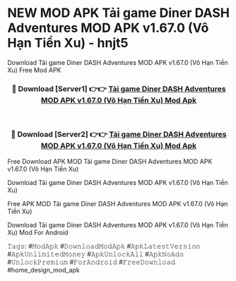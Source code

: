 # NEW MOD APK Tải game Diner DASH Adventures MOD APK v1.67.0 (Vô Hạn Tiền Xu) - hnjt5
Download Tải game Diner DASH Adventures MOD APK v1.67.0 (Vô Hạn Tiền Xu) Free Mod APK

<div align="center">
<h3>🔴 Download [Server1] 👉👉 <a href="https://apk-comot.site?title=Tải_game_Diner_DASH_Adventures_MOD_APK_v1.67.0_(Vô_Hạn_Tiền_Xu)">Tải game Diner DASH Adventures MOD APK v1.67.0 (Vô Hạn Tiền Xu) Mod Apk</a></h3><br>

<h3>🔴 Download [Server2] 👉👉 <a href="https://apk-comot.site?title=Tải_game_Diner_DASH_Adventures_MOD_APK_v1.67.0_(Vô_Hạn_Tiền_Xu)">Tải game Diner DASH Adventures MOD APK v1.67.0 (Vô Hạn Tiền Xu) Mod Apk</a></h3>
</div>


Free Download APK MOD Tải game Diner DASH Adventures MOD APK v1.67.0 (Vô Hạn Tiền Xu)

Download Tải game Diner DASH Adventures MOD APK v1.67.0 (Vô Hạn Tiền Xu) 

Free APK MOD Tải game Diner DASH Adventures MOD APK v1.67.0 (Vô Hạn Tiền Xu) 

Download Tải game Diner DASH Adventures MOD APK v1.67.0 (Vô Hạn Tiền Xu) Mod For Android

𝚃𝚊𝚐𝚜: #𝙼𝚘𝚍𝙰𝚙𝚔 #𝙳𝚘𝚠𝚗𝚕𝚘𝚊𝚍𝙼𝚘𝚍𝙰𝚙𝚔 #𝙰𝚙𝚔𝙻𝚊𝚝𝚎𝚜𝚝𝚅𝚎𝚛𝚜𝚒𝚘𝚗 #𝙰𝚙𝚔𝚄𝚗𝚕𝚒𝚖𝚒𝚝𝚎𝚍𝙼𝚘𝚗𝚎𝚢 #𝙰𝚙𝚔𝚄𝚗𝚕𝚘𝚌𝚔𝙰𝚕𝚕 #𝙰𝚙𝚔𝙽𝚘𝙰𝚍𝚜 #𝚄𝚗𝚕𝚘𝚌𝚔𝙿𝚛𝚎𝚖𝚒𝚞𝚖 #𝙵𝚘𝚛𝙰𝚗𝚍𝚛𝚘𝚒𝚍 #𝙵𝚛𝚎𝚎𝙳𝚘𝚠𝚗𝚕𝚘𝚊𝚍 #home_design_mod_apk